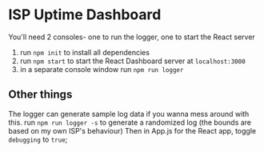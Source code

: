 # ISP Uptime Dashboard

You'll need 2 consoles- one to run the logger, one to start the React server

1. run `npm init` to install all dependencies
2. run `npm start` to start the React Dashboard server at `localhost:3000`
3. in a separate console window run `npm run logger`

## Other things

The logger can generate sample log data if you wanna mess around with this. run `npm run logger -s` to generate a randomized log (the bounds are based on my own ISP's behaviour) Then in App.js for the React app, toggle `debugging` to `true`;